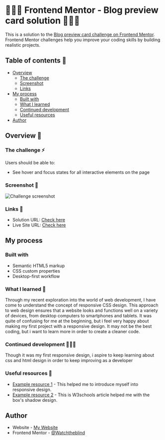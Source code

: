 # 🧑🏻‍💻 Frontend Mentor - Blog preview card solution 🧑🏻‍💻

This is a solution to the [Blog preview card challenge on Frontend Mentor](https://www.frontendmentor.io/challenges/blog-preview-card-ckPaj01IcS). Frontend Mentor challenges help you improve your coding skills by building realistic projects. 

## Table of contents 📖

- [Overview](#overview)
  - [The challenge](#the-challenge)
  - [Screenshot](#screenshot)
  - [Links](#links)
- [My process](#my-process)
  - [Built with](#built-with)
  - [What I learned](#what-i-learned)
  - [Continued development](#continued-development)
  - [Useful resources](#useful-resources)
- [Author](#author)

## Overview 🔎

### The challenge ⚡

Users should be able to:

- See hover and focus states for all interactive elements on the page

### Screenshot 📸

![Challenge screenshot](https://i.imgur.com/WjjXr5y.png)

### Links 🔗

- Solution URL: [Check here](https://github.com/watchtheblind/Blog-preview-card-main)
- Live Site URL: [Check here](https://watchtheblind.github.io/Blog-preview-card-main/)

## My process

### Built with

- Semantic HTML5 markup
- CSS custom properties
- Desktop-first workflow

### What I learned 🧠

Through my recent exploration into the world of web development, I have come to understand the concept of responsive CSS design. This approach to web design ensures that a website looks and functions well on a variety of devices, from desktop computers to smartphones and tablets.
It was quite of confusing for me at the beginning, but i feel very happy about making my first project with a responsive design.
It may not be the best coding, but i want to learn more in order to create a cleaner code.

### Continued development 🧑🏻‍💻

Though it was my first responsive design, i aspire to keep learning about css and html design in order to keep improving as a developer

### Useful resources 🛜

- [Example resource 1](https://www.freecodecamp.org/espanol/news/diseno-web-responsive-como-hacer-que-un-sitio-web-se-vea-bien-en-telefonos-y-tabletas/) - This helped me to introduce myself into responsive design.
- [Example resource 2](https://www.w3schools.com/css/css3_shadows_box.asp) - This is W3schools article helped me with the box's shadow design.

## Author 

- Website - [My Website](https://github.com/watchtheblind)
- Frontend Mentor - [@Watchtheblind](https://www.frontendmentor.io/profile/watchtheblind)
